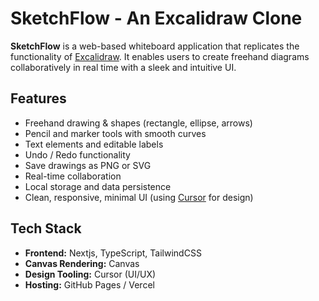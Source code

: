
# SketchFlow - An Excalidraw Clone

**SketchFlow** is a web-based whiteboard application that replicates the functionality of [Excalidraw](https://excalidraw.com). It enables users to create freehand diagrams collaboratively in real time with a sleek and intuitive UI.

## Features

- Freehand drawing & shapes (rectangle, ellipse, arrows)
- Pencil and marker tools with smooth curves
- Text elements and editable labels
- Undo / Redo functionality
- Save drawings as PNG or SVG
- Real-time collaboration
- Local storage and data persistence
- Clean, responsive, minimal UI (using [Cursor](https://cursor.so) for design)

## Tech Stack

- **Frontend:** Nextjs, TypeScript, TailwindCSS
- **Canvas Rendering:** Canvas 
- **Design Tooling:** Cursor (UI/UX)
- **Hosting:** GitHub Pages / Vercel

